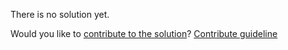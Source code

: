 
There is no solution yet.

Would you like to [contribute to the solution](https://github.com/BFEdev/BFE.dev-solutions/blob/main/typescript/implement-largerthan-a-b_en.md)? [Contribute guideline](https://github.com/BFEdev/BFE.dev-solutions#how-to-contribute)
